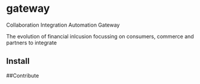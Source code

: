 # gateway
 Collaboration Integration Automation Gateway 

The  evolution of financial inlcusion focussing on consumers, commerce and partners to integrate 

## Install 


##Contribute 
